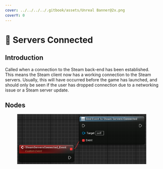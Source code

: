 ```yaml
---
cover: ../../../../.gitbook/assets/Unreal Banner@2x.png
coverY: 0
---
```


# 🔻 Servers Connected

## Introduction

Called when a connection to the Steam back-end has been established. This means the Steam client now has a working connection to the Steam servers. Usually, this will have occurred before the game has launched, and should only be seen if the user has dropped connection due to a networking issue or a Steam server update.

## Nodes

<figure><img src="../../../../.gitbook/assets/image (274).png" alt=""><figcaption></figcaption></figure>
